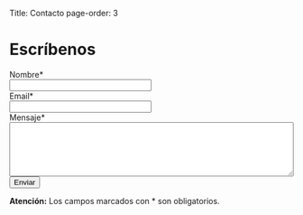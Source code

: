 Title: Contacto
page-order: 3

Escríbenos
==========

<form>

  <label>
      <div>Nombre*</div>
  </label>
  <div>
      <input type="text" style="width: 50%;">
  </div>

  <label>
      <div>Email*</div>
  </label>
  <div>
      <input type="text" style="width: 50%;">
  </div>


  <label>
      <div>Mensaje*</div>
  </label>
  <div>
      <textarea rows="6" style="width: 100%;"></textarea>
  </div>

  <div class="cc-m-form-view-input-wrapper">
      <input type="submit" value="Enviar">
  </div>

  <p class="cc-m-form-note">
      <strong>Atención:</strong>
        Los campos marcados con <span> * </span> son obligatorios.    
  </p>
</form>
